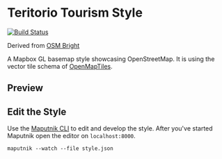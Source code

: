 # Teritorio Tourism Style
[![Build Status](https://travis-ci.org/teritorio/teritorio-tourism-gl-style.svg?branch=master)](https://travis-ci.org/teritorio/teritorio-tourism-gl-style)

Derived from [OSM Bright](https://github.com/openmaptiles/osm-bright-gl-style)

A Mapbox GL basemap style showcasing OpenStreetMap.
It is using the vector tile
schema of [OpenMapTiles](https://github.com/openmaptiles/openmaptiles).

## Preview

## Edit the Style

Use the [Maputnik CLI](http://openmaptiles.org/docs/style/maputnik/) to edit and develop the style.
After you've started Maputnik open the editor on `localhost:8000`.

```
maputnik --watch --file style.json
```
